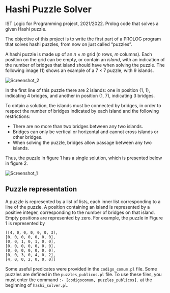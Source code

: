 # Hashi Puzzle Solver
IST Logic for Programming project, 2021/2022. Prolog code that solves a given Hashi puzzle.

The objective of this project is to write the first part of a PROLOG program that solves hashi puzzles, from now on just called “puzzles”.

A hashi puzzle is made up of an _n_ × _m_ grid (_n_ rows, _m_ columns). Each position on the grid can be empty, or contain an _island_, with an indication of the number of bridges that island should have when solving the puzzle. The following image (1) shows an example of a 7 × 7 puzzle, with 9 islands.

![Screenshot_2](https://github.com/TiDeane/Hashi-Puzzle-Solver/assets/120483063/44bbeb52-fb91-42ea-af46-93399962fdb7)

In the first line of this puzzle there are 2 islands: one in position (1, 1), indicating 4 bridges, and another in position (1, 7), indicating 3 bridges.

To obtain a solution, the islands must be connected by bridges, in order to respect the number of bridges indicated by each island and the following restrictions:
- There are no more than two bridges between any two islands.
- Bridges can only be vertical or horizontal and cannot cross islands or other bridges.
- When solving the puzzle, bridges allow passage between any two islands.

Thus, the puzzle in figure 1 has a single solution, which is presented below in figure 2.

![Screenshot_1](https://github.com/TiDeane/Hashi-Puzzle-Solver/assets/120483063/91855770-2164-4ebc-b61b-8ae16ad5a0c8)

## Puzzle representation
A puzzle is represented by a list of lists, each inner list corresponding to a line of the puzzle. A position containing an island is represented by a positive integer, corresponding to the number of bridges on that island. Empty positions are represented by zero. For example, the puzzle in Figure 1 is represented by

`[[4, 0, 0, 0, 0, 0, 3],`  \
`[0, 0, 0, 0, 0, 0, 0],`  \
`[0, 0, 1, 0, 1, 0, 0],`  \
`[0, 0, 0, 0, 0, 0, 0],`  \
`[0, 0, 0, 0, 0, 0, 0],`  \
`[0, 0, 3, 0, 4, 0, 2],`  \
`[4, 0, 0, 2, 0, 0, 0]]`

Some useful predicates were provided in the `codigo_comum.pl` file. Some puzzles are defined in the `puzzles_publicos.pl` file. To use these files, you must enter the command `:- [codigocomum, puzzles_publicos].` at the beginning of `hashi_solver.pl`.

